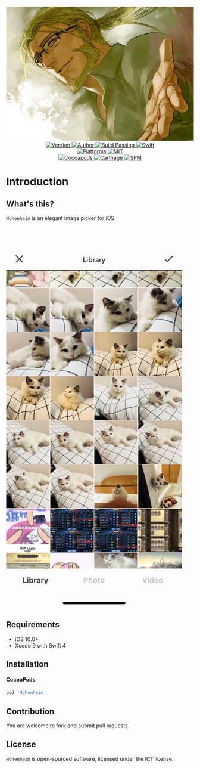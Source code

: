 
<p align="center">
  <img src="./Assets/Hohenheim.jpg" alt="Hohenheim">
  <br/><a href="https://cocoapods.org/pods/Hohenheim">
  <img alt="Version" src="https://img.shields.io/badge/version-1.0.0-brightgreen.svg">
  <img alt="Author" src="https://img.shields.io/badge/author-Meniny-blue.svg">
  <img alt="Build Passing" src="https://img.shields.io/badge/build-passing-brightgreen.svg">
  <img alt="Swift" src="https://img.shields.io/badge/swift-4.0%2B-orange.svg">
  <br/>
  <img alt="Platforms" src="https://img.shields.io/badge/platform-iOS-lightgrey.svg">
  <img alt="MIT" src="https://img.shields.io/badge/license-MIT-blue.svg">
  <br/>
  <img alt="Cocoapods" src="https://img.shields.io/badge/cocoapods-compatible-brightgreen.svg">
  <img alt="Carthage" src="https://img.shields.io/badge/carthage-working%20on-red.svg">
  <img alt="SPM" src="https://img.shields.io/badge/swift%20package%20manager-compatible-brightgreen.svg">
  </a>
</p>

# Introduction

## What's this?

`Hohenheim` is an elegant image picker for iOS.

![preview.jpg](./Assets/preview.jpg)

## Requirements

* iOS 10.0+
* Xcode 9 with Swift 4

## Installation

#### CocoaPods

```ruby
pod 'Hohenheim'
```

## Contribution

You are welcome to fork and submit pull requests.

## License

`Hohenheim` is open-sourced software, licensed under the `MIT` license.
